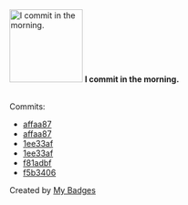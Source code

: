 <img src="https://github.com/my-badges/my-badges/blob/master/src/all-badges/time-of-commit/morning-commits.png?raw=true" alt="I commit in the morning." title="I commit in the morning." width="128">
<strong>I commit in the morning.</strong>
<br><br>

Commits:

- <a href="https://github.com/Abirdcfly/langchaingo/commit/affaa87bdd6fad7584f0aa48a278e48d3d4d4cce">affaa87</a>
- <a href="https://github.com/kubeagi/langchaingo/commit/affaa87bdd6fad7584f0aa48a278e48d3d4d4cce">affaa87</a>
- <a href="https://github.com/Abirdcfly/langchaingo/commit/1ee33af9af6490a0d32e3dc5f657162b43badc89">1ee33af</a>
- <a href="https://github.com/kubeagi/langchaingo/commit/1ee33af9af6490a0d32e3dc5f657162b43badc89">1ee33af</a>
- <a href="https://github.com/Abirdcfly/pipeline-1/commit/f81adbf2d99cd9cbab0b223891cc5e5207164674">f81adbf</a>
- <a href="https://github.com/Abirdcfly/Abirdcfly/commit/f5b3406a9cd16fc5af12491ca5dd2813de485fe5">f5b3406</a>


Created by <a href="https://github.com/my-badges/my-badges">My Badges</a>